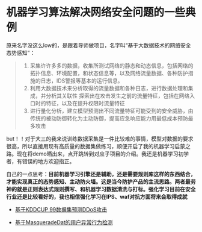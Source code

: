 # 机器学习算法解决网络安全问题的一些典例

原来名字没这么low的，是跟着导师做项目，名字叫“基于大数据技术的网络安全态势感知”：

> 1. 采集许许多多的数据，收集所测试网络的静态和动态信息，包括网络的拓扑信息、环境配置，和状态信息等，以及网络流量数据、各种防护措施的日志，IDS警报等基本的运行信息。
> 2. 利用大数据技术来分析取得的流量数据和各种日志，进行数据处理和集成，并分析其关联性  探索出在攻击发生之前的流量特征，包括在网络入口时的特征，以及在提升权限时流量特征
> 3. 进行量化分析，建立模型预测出不同流量特征可能受到的安全威胁，由传统的被动防御转化为主动防御，提高应急响应能力用最低成本预防最多攻击

but！！对于大三的我来说训练数据采集是一件比较难的事情，模型对数据的要求很高，所以直接用现有高质量的数据集做练习，顺便开启了我的机器学习启蒙之路。现在将demo晒出来，点开跳转到对应子项目的介绍。我还是机器学习初学者，有错误的地方欢迎指正。

自己的一点思考：**目前机器学习引擎还是辅助，还是需要规则库这样的东西结合，才能实现真正的态势感知、主动防火墙。这是当今防护产品的主流思路。两者最劳神的就是正则表达式规则撰写、和机器学习数据清洗与打标。强化学习目前在安全行业还是比较看好的，我也相信强化学习在IPS、waf对抗方面将来会取得成就**

- [基于KDDCUP 99数据集预测DDoS攻击](https://github.com/aviraonepiece/machine_learning/tree/master/DDoS%E6%A3%80%E6%B5%8B)

- [基于MasqueradeDat的用户异常行为检测](https://github.com/aviraonepiece/machine_learning/tree/master/%E7%94%A8%E6%88%B7%E5%BC%82%E5%B8%B8%E8%A1%8C%E4%B8%BA%E6%A3%80%E6%B5%8B)

